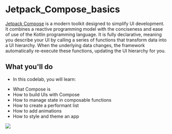 # Jetpack_Compose_basics
<a href="https://developer.android.com/jetpack/compose?authuser=1">Jetpack Compose</a> is a modern toolkit designed to simplify UI development. It combines a reactive programming model with the conciseness and ease of use of the Kotlin programming language. It is fully declarative, meaning you describe your UI by calling a series of functions that transform data into a UI hierarchy. When the underlying data changes, the framework automatically re-execute these functions, updating the UI hierarchy for you.
## What you'll do
* In this codelab, you will learn:
- What Compose is
- How to build UIs with Compose
- How to manage state in composable functions 
- How to create a performant list
- How to add animations
- How to style and theme an app

<img src="https://developer.android.com/codelabs/jetpack-compose-basics/img/87f2753c576d26f2.gif?authuser=1"/>
